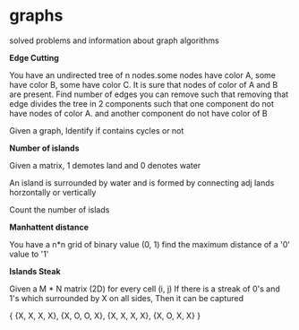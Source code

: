 # graphs
solved problems and information about graph algorithms 

<b>Edge Cutting</b>

You have an undirected tree of n nodes.some nodes have color A, some have color B, some have color C. It is sure that nodes of color of A and B are present.
Find number of edges you can remove such that removing that edge divides the tree in 2 components such that one component do not have nodes of color A. and another component do not have color of B

Given a graph, Identify if contains cycles or not 

<b>Number of islands</b>

Given a matrix, 1 demotes land and 0 denotes water 

An island is surrounded by water and is formed by connecting adj lands horzontally or vertically 

Count the number of islads 

<b>Manhattent distance</b>

You have a n*n grid of binary value (0, 1) find the maximum distance of a '0' value to '1' 

<b>Islands Steak</b>

Given a M * N matrix (2D) for every cell (i, j) If there is a streak of 0's and 1's which surrounded by X on all sides,
Then it can be captured

{
  {X, X, X, X}, 
  {X, O, O, X}, 
  {X, X, X, X}, 
  {X, O, X, X}
}

